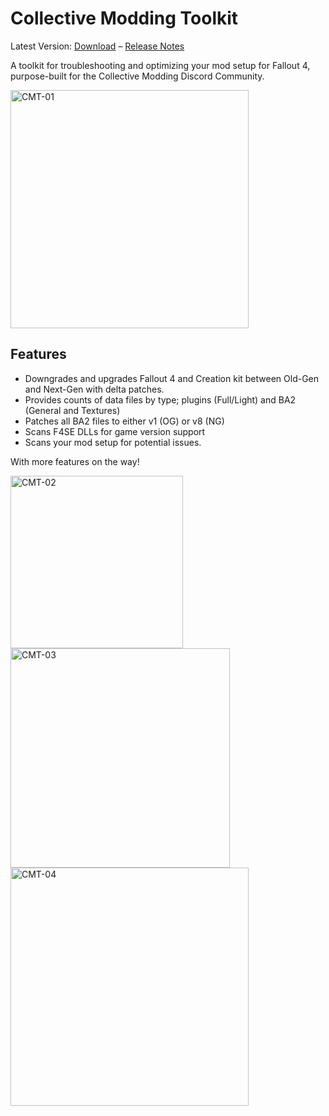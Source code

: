 # Collective Modding Toolkit

Latest Version: [Download](https://github.com/wxMichael/Collective-Modding-Toolkit/releases/latest/download/cm-toolkit.zip) – [Release Notes](https://github.com/wxMichael/Collective-Modding-Toolkit/releases/latest)

A toolkit for troubleshooting and optimizing your mod setup for Fallout 4, purpose-built for the Collective Modding Discord Community.

<img width="381" alt="CMT-01" src="https://github.com/user-attachments/assets/7abb9406-564f-4ae7-b071-fbb161e4c536">

## Features
- Downgrades and upgrades Fallout 4 and Creation kit between Old-Gen and Next-Gen with delta patches.
- Provides counts of data files by type; plugins (Full/Light) and BA2 (General and Textures)
- Patches all BA2 files to either v1 (OG) or v8 (NG)
- Scans F4SE DLLs for game version support
- Scans your mod setup for potential issues.

With more features on the way!

<img width="276" alt="CMT-02" src="https://github.com/user-attachments/assets/0955c576-32d5-4fc1-a373-d23333cc553c">
<br>
<img width="351" alt="CMT-03" src="https://github.com/user-attachments/assets/d6c96c61-1085-4dd5-acdb-bdc745673fe8">
<br>
<img width="381" alt="CMT-04" src="https://github.com/user-attachments/assets/12d40cab-c7dc-41c3-9f48-bb2f1378d268">
